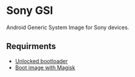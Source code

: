 # Sony GSI

Android Generic System Image for Sony devices.

## Requirments

- [Unlocked bootloader](https://developer.sony.com/develop/open-devices/get-started/unlock-bootloader/)
- [Boot image with Magisk](https://github.com/SonyGSI/magisk-boot-image)
